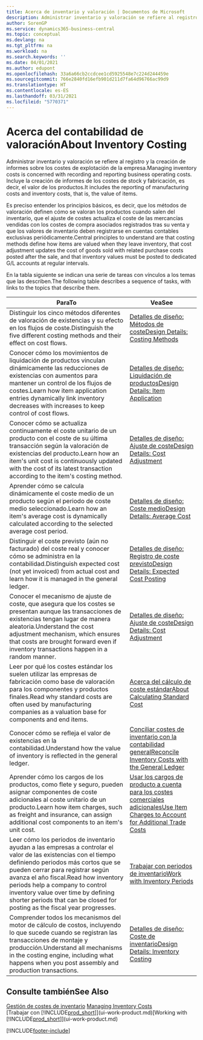 ```yaml
---
title: Acerca de inventario y valoración | Documentos de Microsoft
description: Administrar inventario y valoración se refiere al registro y la creación de informes sobre los costes de explotación de la empresa. Incluye la creación de informes de los costes de stock y fabricación, es decir, el valor de los productos.
author: SorenGP
ms.service: dynamics365-business-central
ms.topic: conceptual
ms.devlang: na
ms.tgt_pltfrm: na
ms.workload: na
ms.search.keywords: ''
ms.date: 04/01/2021
ms.author: edupont
ms.openlocfilehash: 33a6a66cb2ccdcee1cd5925548e7c224d244459e
ms.sourcegitcommit: 766e2840fd16efb901d211d7fa64d96766ac99d9
ms.translationtype: HT
ms.contentlocale: es-ES
ms.lasthandoff: 03/31/2021
ms.locfileid: "5770371"
---
```

# <a name="about-inventory-costing"></a><span data-ttu-id="e9f16-104">Acerca del contabilidad de valoración</span><span class="sxs-lookup"><span data-stu-id="e9f16-104">About Inventory Costing</span></span>
<span data-ttu-id="e9f16-105">Administrar inventario y valoración se refiere al registro y la creación de informes sobre los costes de explotación de la empresa.</span><span class="sxs-lookup"><span data-stu-id="e9f16-105">Managing inventory costs is concerned with recording and reporting business operating costs.</span></span> <span data-ttu-id="e9f16-106">Incluye la creación de informes de los costes de stock y fabricación, es decir, el valor de los productos.</span><span class="sxs-lookup"><span data-stu-id="e9f16-106">It includes the reporting of manufacturing costs and inventory costs, that is, the value of items.</span></span>  

 <span data-ttu-id="e9f16-107">Es preciso entender los principios básicos, es decir, que los métodos de valoración definen cómo se valoran los productos cuando salen del inventario, que el ajuste de costes actualiza el coste de las mercancías vendidas con los costes de compra asociados registrados tras su venta y que los valores de inventario deben registrarse en cuentas contables exclusivas periódicamente.</span><span class="sxs-lookup"><span data-stu-id="e9f16-107">Central principles to understand are that costing methods define how items are valued when they leave inventory, that cost adjustment updates the cost of goods sold with related purchase costs posted after the sale, and that inventory values must be posted to dedicated G/L accounts at regular intervals.</span></span>  

 <span data-ttu-id="e9f16-108">En la tabla siguiente se indican una serie de tareas con vínculos a los temas que las describen.</span><span class="sxs-lookup"><span data-stu-id="e9f16-108">The following table describes a sequence of tasks, with links to the topics that describe them.</span></span>   

|<span data-ttu-id="e9f16-109">**Para**</span><span class="sxs-lookup"><span data-stu-id="e9f16-109">**To**</span></span>|<span data-ttu-id="e9f16-110">**Vea**</span><span class="sxs-lookup"><span data-stu-id="e9f16-110">**See**</span></span>|  
|------------|-------------|  
|<span data-ttu-id="e9f16-111">Distinguir los cinco métodos diferentes de valoración de existencias y su efecto en los flujos de coste.</span><span class="sxs-lookup"><span data-stu-id="e9f16-111">Distinguish the five different costing methods and their effect on cost flows.</span></span>|[<span data-ttu-id="e9f16-112">Detalles de diseño: Métodos de coste</span><span class="sxs-lookup"><span data-stu-id="e9f16-112">Design Details: Costing Methods</span></span>](design-details-costing-methods.md)|  
|<span data-ttu-id="e9f16-113">Conocer cómo los movimientos de liquidación de productos vinculan dinámicamente las reducciones de existencias con aumentos para mantener un control de los flujos de costes.</span><span class="sxs-lookup"><span data-stu-id="e9f16-113">Learn how item application entries dynamically link inventory decreases with increases to keep control of cost flows.</span></span>|[<span data-ttu-id="e9f16-114">Detalles de diseño: Liquidación de productos</span><span class="sxs-lookup"><span data-stu-id="e9f16-114">Design Details: Item Application</span></span>](design-details-item-application.md)|  
|<span data-ttu-id="e9f16-115">Conocer cómo se actualiza continuamente el coste unitario de un producto con el coste de su última transacción según la valoración de existencias del producto.</span><span class="sxs-lookup"><span data-stu-id="e9f16-115">Learn how an item's unit cost is continuously updated with the cost of its latest transaction according to the item's costing method.</span></span>|[<span data-ttu-id="e9f16-116">Detalles de diseño: Ajuste de coste</span><span class="sxs-lookup"><span data-stu-id="e9f16-116">Design Details: Cost Adjustment</span></span>](design-details-cost-adjustment.md)|  
|<span data-ttu-id="e9f16-117">Aprender cómo se calcula dinámicamente el coste medio de un producto según el periodo de coste medio seleccionado.</span><span class="sxs-lookup"><span data-stu-id="e9f16-117">Learn how an item's average cost is dynamically calculated according to the selected average cost period.</span></span>|[<span data-ttu-id="e9f16-118">Detalles de diseño: Coste medio</span><span class="sxs-lookup"><span data-stu-id="e9f16-118">Design Details: Average Cost</span></span>](design-details-average-cost.md)|  
|<span data-ttu-id="e9f16-119">Distinguir el coste previsto (aún no facturado) del coste real y conocer cómo se administra en la contabilidad.</span><span class="sxs-lookup"><span data-stu-id="e9f16-119">Distinguish expected cost (not yet invoiced) from actual cost and learn how it is managed in the general ledger.</span></span>|[<span data-ttu-id="e9f16-120">Detalles de diseño: Registro de coste previsto</span><span class="sxs-lookup"><span data-stu-id="e9f16-120">Design Details: Expected Cost Posting</span></span>](design-details-expected-cost-posting.md)|  
|<span data-ttu-id="e9f16-121">Conocer el mecanismo de ajuste de coste, que asegura que los costes se presentan aunque las transacciones de existencias tengan lugar de manera aleatoria.</span><span class="sxs-lookup"><span data-stu-id="e9f16-121">Understand the cost adjustment mechanism, which ensures that costs are brought forward even if inventory transactions happen in a random manner.</span></span>|[<span data-ttu-id="e9f16-122">Detalles de diseño: Ajuste de coste</span><span class="sxs-lookup"><span data-stu-id="e9f16-122">Design Details: Cost Adjustment</span></span>](design-details-cost-adjustment.md)|  
|<span data-ttu-id="e9f16-123">Leer por qué los costes estándar los suelen utilizar las empresas de fabricación como base de valoración para los componentes y productos finales.</span><span class="sxs-lookup"><span data-stu-id="e9f16-123">Read why standard costs are often used by manufacturing companies as a valuation base for components and end items.</span></span>|[<span data-ttu-id="e9f16-124">Acerca del cálculo de coste estándar</span><span class="sxs-lookup"><span data-stu-id="e9f16-124">About Calculating Standard Cost</span></span>](finance-about-calculating-standard-cost.md)|  
|<span data-ttu-id="e9f16-125">Conocer cómo se refleja el valor de existencias en la contabilidad.</span><span class="sxs-lookup"><span data-stu-id="e9f16-125">Understand how the value of inventory is reflected in the general ledger.</span></span>|[<span data-ttu-id="e9f16-126">Conciliar costes de inventario con la contabilidad general</span><span class="sxs-lookup"><span data-stu-id="e9f16-126">Reconcile Inventory Costs with the General Ledger</span></span>](finance-how-to-post-inventory-costs-to-the-general-ledger.md)|  
|<span data-ttu-id="e9f16-127">Aprender cómo los cargos de los productos, como flete y seguro, pueden asignar componentes de coste adicionales al coste unitario de un producto.</span><span class="sxs-lookup"><span data-stu-id="e9f16-127">Learn how item charges, such as freight and insurance, can assign additional cost components to an item's unit cost.</span></span>|[<span data-ttu-id="e9f16-128">Usar los cargos de producto a cuenta para los costes comerciales adicionales</span><span class="sxs-lookup"><span data-stu-id="e9f16-128">Use Item Charges to Account for Additional Trade Costs</span></span>](payables-how-assign-item-charges.md)|  
|<span data-ttu-id="e9f16-129">Leer cómo los periodos de inventario ayudan a las empresas a controlar el valor de las existencias con el tiempo definiendo periodos más cortos que se pueden cerrar para registrar según avanza el año fiscal.</span><span class="sxs-lookup"><span data-stu-id="e9f16-129">Read how inventory periods help a company to control inventory value over time by defining shorter periods that can be closed for posting as the fiscal year progresses.</span></span>|[<span data-ttu-id="e9f16-130">Trabajar con periodos de inventario</span><span class="sxs-lookup"><span data-stu-id="e9f16-130">Work with Inventory Periods</span></span>](finance-how-to-work-with-inventory-periods.md)|  
|<span data-ttu-id="e9f16-131">Comprender todos los mecanismos del motor de cálculo de costos, incluyendo lo que sucede cuando se registran las transacciones de montaje y producción.</span><span class="sxs-lookup"><span data-stu-id="e9f16-131">Understand all mechanisms in the costing engine, including what happens when you post assembly and production transactions.</span></span>|[<span data-ttu-id="e9f16-132">Detalles de diseño: Coste de inventario</span><span class="sxs-lookup"><span data-stu-id="e9f16-132">Design Details: Inventory Costing</span></span>](design-details-inventory-costing.md)|  

## <a name="see-also"></a><span data-ttu-id="e9f16-133">Consulte también</span><span class="sxs-lookup"><span data-stu-id="e9f16-133">See Also</span></span>
<span data-ttu-id="e9f16-134">[Gestión de costes de inventario](finance-manage-inventory-costs.md)  </span><span class="sxs-lookup"><span data-stu-id="e9f16-134">[Managing Inventory Costs](finance-manage-inventory-costs.md)  </span></span>  
<span data-ttu-id="e9f16-135">[Trabajar con [!INCLUDE[prod_short](includes/prod_short.md)]](ui-work-product.md)</span><span class="sxs-lookup"><span data-stu-id="e9f16-135">[Working with [!INCLUDE[prod_short](includes/prod_short.md)]](ui-work-product.md)</span></span>


[!INCLUDE[footer-include](includes/footer-banner.md)]